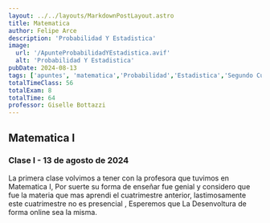 ```yaml
---
layout: ../../layouts/MarkdownPostLayout.astro
title: Matematica
author: Felipe Arce
description: 'Probabilidad Y Estadistica'
image:
  url: '/ApunteProbabilidadYEstadistica.avif'
  alt: 'Probabilidad Y Estadistica'
pubDate: 2024-08-13
tags: ['apuntes', 'matematica','Probabilidad','Estadistica','Segundo Cuatrimestre']
totalTimeClass: 56
totalExam: 8
totalTime: 64
professor: Giselle Bottazzi
---
```


## Matematica I

### Clase I - 13 de agosto de 2024

La primera clase volvimos a tener con la profesora que tuvimos en Matematica I, Por suerte su forma de enseñar fue genial y considero que fue la materia que mas aprendi el cuatrimestre anterior, lastimosamente este cuatrimestre no es presencial , Esperemos que La Desenvoltura de forma online sea la misma.